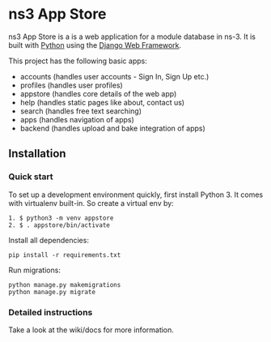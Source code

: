 

# ns3 App Store

ns3 App Store is a is a web application for a module database in ns-3. It is built with [Python][0] using the [Django Web Framework][1].

This project has the following basic apps:

* accounts (handles user accounts - Sign In, Sign Up etc.)
* profiles (handles user profiles)
* appstore (handles core details of the web app)
* help (handles static pages like about, contact us)
* search (handles free text searching)
* apps (handles navigation of apps)
* backend (handles upload and bake integration of apps)

## Installation

### Quick start

To set up a development environment quickly, first install Python 3. It
comes with virtualenv built-in. So create a virtual env by:

    1. $ python3 -m venv appstore
    2. $ . appstore/bin/activate

Install all dependencies:

    pip install -r requirements.txt

Run migrations:

	python manage.py makemigrations
    python manage.py migrate

### Detailed instructions

Take a look at the wiki/docs for more information.

[0]: https://www.python.org/
[1]: https://www.djangoproject.com/
